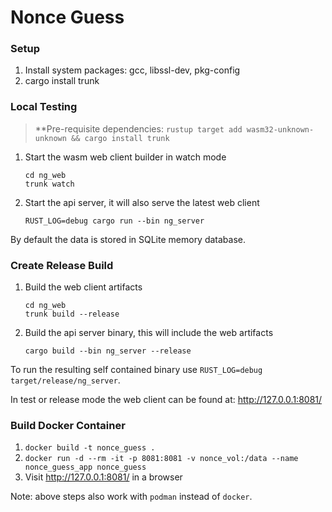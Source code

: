 # Nonce Guess

### Setup

1. Install system packages: gcc, libssl-dev, pkg-config
2. cargo install trunk

### Local Testing

> **Pre-requisite dependencies: `rustup target add wasm32-unknown-unknown && cargo install trunk`

1. Start the wasm web client builder in watch mode
   ```shell
   cd ng_web
   trunk watch
   ```

2. Start the api server, it will also serve the latest web client
   ```shell
   RUST_LOG=debug cargo run --bin ng_server
   ```
   
By default the data is stored in SQLite memory database. 
   
### Create Release Build

1. Build the web client artifacts
   ```shell
   cd ng_web
   trunk build --release
   ```

2. Build the api server binary, this will include the web artifacts
   ```shell
   cargo build --bin ng_server --release
   ```

To run the resulting self contained binary use `RUST_LOG=debug target/release/ng_server`.

In test or release mode the web client can be found at: http://127.0.0.1:8081/

### Build Docker Container

1. `docker build -t nonce_guess .`
2. `docker run -d --rm -it -p 8081:8081 -v nonce_vol:/data --name nonce_guess_app nonce_guess`
3. Visit http://127.0.0.1:8081/ in a browser

Note: above steps also work with `podman` instead of `docker`.

